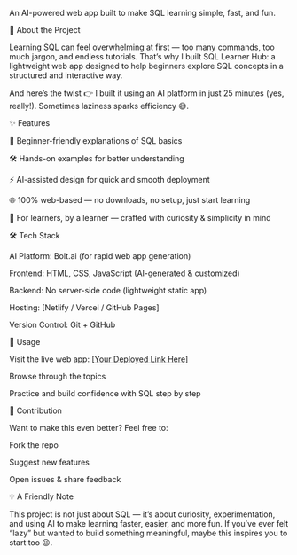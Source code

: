 An AI-powered web app built to make SQL learning simple, fast, and fun.

🌟 About the Project

Learning SQL can feel overwhelming at first — too many commands, too much jargon, and endless tutorials.
That’s why I built SQL Learner Hub: a lightweight web app designed to help beginners explore SQL concepts in a structured and interactive way.

And here’s the twist 👉 I built it using an AI platform in just 25 minutes (yes, really!). Sometimes laziness sparks efficiency 😅.

✨ Features

📖 Beginner-friendly explanations of SQL basics

🛠️ Hands-on examples for better understanding

⚡ AI-assisted design for quick and smooth deployment

🌐 100% web-based — no downloads, no setup, just start learning

🎯 For learners, by a learner — crafted with curiosity & simplicity in mind

🛠 Tech Stack

AI Platform: Bolt.ai (for rapid web app generation)

Frontend: HTML, CSS, JavaScript (AI-generated & customized)

Backend: No server-side code (lightweight static app)

Hosting: [Netlify / Vercel / GitHub Pages]

Version Control: Git + GitHub

🚀 Usage

Visit the live web app: [[Your Deployed Link Here](https://modern-sql-learning-tqsw.bolt.host/)]

Browse through the topics

Practice and build confidence with SQL step by step

🤝 Contribution

Want to make this even better? Feel free to:

Fork the repo

Suggest new features

Open issues & share feedback

💡 A Friendly Note

This project is not just about SQL — it’s about curiosity, experimentation, and using AI to make learning faster, easier, and more fun. If you’ve ever felt “lazy” but wanted to build something meaningful, maybe this inspires you to start too 😉.
